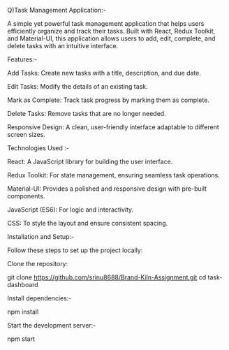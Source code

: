 Q)Task Management Application:-

A simple yet powerful task management application that helps users efficiently organize and track their tasks. Built with React, Redux Toolkit, and Material-UI, this application allows users to add, edit, complete, and delete tasks with an intuitive interface.

Features:-

Add Tasks: Create new tasks with a title, description, and due date.

Edit Tasks: Modify the details of an existing task.

Mark as Complete: Track task progress by marking them as complete.

Delete Tasks: Remove tasks that are no longer needed.

Responsive Design: A clean, user-friendly interface adaptable to different screen sizes.

Technologies Used :-

React: A JavaScript library for building the user interface.

Redux Toolkit: For state management, ensuring seamless task operations.

Material-UI: Provides a polished and responsive design with pre-built components.

JavaScript (ES6): For logic and interactivity.

CSS: To style the layout and ensure consistent spacing.

Installation and Setup:-

Follow these steps to set up the project locally:

Clone the repository:

git clone https://github.com/srinu8688/Brand-Kiln-Assignment.git
cd task-dashboard

Install dependencies:-

npm install

Start the development server:-


npm start
